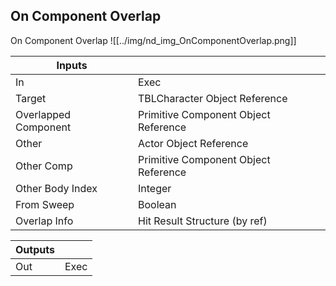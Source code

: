 ## On Component Overlap
On Component Overlap
![[../img/nd_img_OnComponentOverlap.png]]

|Inputs||
|--|--|
| In | Exec |
| Target | TBLCharacter Object Reference |
| Overlapped Component | Primitive Component Object Reference |
| Other | Actor Object Reference |
| Other Comp | Primitive Component Object Reference |
| Other Body Index | Integer |
| From Sweep | Boolean |
| Overlap Info | Hit Result Structure (by ref) |

|Outputs||
|--|--|
| Out | Exec |
